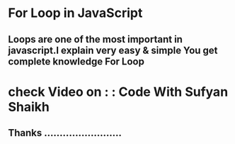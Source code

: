 # For Loop in JavaScript 
## Loops are one of the most important in javascript.I explain very easy & simple You get complete knowledge For Loop

# check Video on : :  Code With Sufyan Shaikh

## Thanks .........................